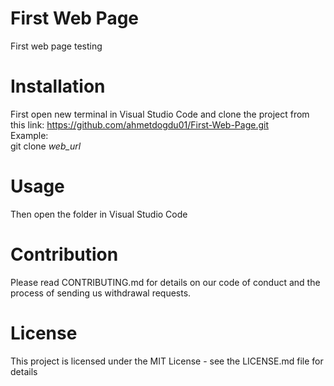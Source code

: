 <!-- Readme dosyası -->
# First Web Page
First web page testing

# Installation
First open new terminal in Visual Studio Code and clone the project from this link: https://github.com/ahmetdogdu01/First-Web-Page.git<br>
Example:<br>
git clone <i>web_url</i>

# Usage
Then open the folder in Visual Studio Code

# Contribution
Please read CONTRIBUTING.md for details on our code of conduct and the process of sending us withdrawal requests.

# License
This project is licensed under the MIT License - see the LICENSE.md file for details